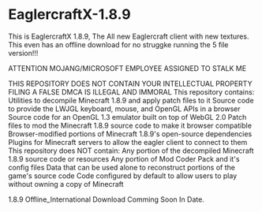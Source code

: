 # EaglercraftX-1.8.9
This is EaglercraftX 1.8.9, The All new Eaglercraft client with new textures. This even has an offline download for no struggke running the 5 file version!!!

ATTENTION MOJANG/MICROSOFT EMPLOYEE ASSIGNED TO STALK ME

THIS REPOSITORY DOES NOT CONTAIN YOUR INTELLECTUAL PROPERTY
FILING A FALSE DMCA IS ILLEGAL AND IMMORAL
This repository contains:
Utilities to decompile Minecraft 1.8.9 and apply patch files to it
Source code to provide the LWJGL keyboard, mouse, and OpenGL APIs in a browser
Source code for an OpenGL 1.3 emulator built on top of WebGL 2.0
Patch files to mod the Minecraft 1.8.9 source code to make it browser compatible
Browser-modified portions of Minecraft 1.8.9's open-source dependencies
Plugins for Minecraft servers to allow the eagler client to connect to them
This repository does NOT contain:
Any portion of the decompiled Minecraft 1.8.9 source code or resources
Any portion of Mod Coder Pack and it's config files
Data that can be used alone to reconstruct portions of the game's source code
Code configured by default to allow users to play without owning a copy of Minecraft

1.8.9 Offline_International Download Comming Soon In Date.
